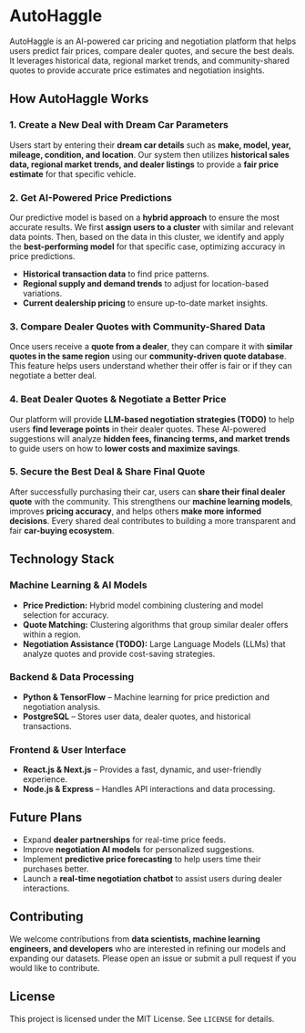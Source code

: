 # AutoHaggle

AutoHaggle is an AI-powered car pricing and negotiation platform that helps users predict fair prices, compare dealer quotes, and secure the best deals. It leverages historical data, regional market trends, and community-shared quotes to provide accurate price estimates and negotiation insights.

## How AutoHaggle Works

### 1. Create a New Deal with Dream Car Parameters
Users start by entering their **dream car details** such as **make, model, year, mileage, condition, and location**. Our system then utilizes **historical sales data, regional market trends, and dealer listings** to provide a **fair price estimate** for that specific vehicle.

### 2. Get AI-Powered Price Predictions
Our predictive model is based on a **hybrid approach** to ensure the most accurate results. We first **assign users to a cluster** with similar and relevant data points. Then, based on the data in this cluster, we identify and apply the **best-performing model** for that specific case, optimizing accuracy in price predictions.

- **Historical transaction data** to find price patterns.
- **Regional supply and demand trends** to adjust for location-based variations.
- **Current dealership pricing** to ensure up-to-date market insights.

### 3. Compare Dealer Quotes with Community-Shared Data
Once users receive a **quote from a dealer**, they can compare it with **similar quotes in the same region** using our **community-driven quote database**. This feature helps users understand whether their offer is fair or if they can negotiate a better deal.

### 4. Beat Dealer Quotes & Negotiate a Better Price
Our platform will provide **LLM-based negotiation strategies (TODO)** to help users **find leverage points** in their dealer quotes. These AI-powered suggestions will analyze **hidden fees, financing terms, and market trends** to guide users on how to **lower costs and maximize savings**.

### 5. Secure the Best Deal & Share Final Quote
After successfully purchasing their car, users can **share their final dealer quote** with the community. This strengthens our **machine learning models**, improves **pricing accuracy**, and helps others **make more informed decisions**. Every shared deal contributes to building a more transparent and fair **car-buying ecosystem**.

## Technology Stack

### Machine Learning & AI Models
- **Price Prediction:** Hybrid model combining clustering and model selection for accuracy.
- **Quote Matching:** Clustering algorithms that group similar dealer offers within a region.
- **Negotiation Assistance (TODO):** Large Language Models (LLMs) that analyze quotes and provide cost-saving strategies.

### Backend & Data Processing
- **Python & TensorFlow** – Machine learning for price prediction and negotiation analysis.
- **PostgreSQL** – Stores user data, dealer quotes, and historical transactions.

### Frontend & User Interface
- **React.js & Next.js** – Provides a fast, dynamic, and user-friendly experience.
- **Node.js & Express** – Handles API interactions and data processing.

## Future Plans
- Expand **dealer partnerships** for real-time price feeds.
- Improve **negotiation AI models** for personalized suggestions.
- Implement **predictive price forecasting** to help users time their purchases better.
- Launch a **real-time negotiation chatbot** to assist users during dealer interactions.

## Contributing
We welcome contributions from **data scientists, machine learning engineers, and developers** who are interested in refining our models and expanding our datasets. Please open an issue or submit a pull request if you would like to contribute.

## License
This project is licensed under the MIT License. See `LICENSE` for details.